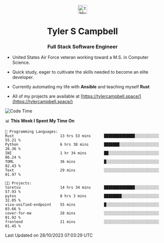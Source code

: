 <p align="center">
<a href="https://www.linkedin.com/in/t36campbell" target="blank"><img align="center" src="https://ik.imagekit.io/t36campbell/Portfolio/linkedin.png.original_m8bbGgPh6.png" alt="t36campbell" height="30" width="30" /></a>
</p>
<h1 align="center">Tyler S Campbell</h1>
<h3 align="center">Full Stack Software Engineer</h3>

* United States Air Force veteran working toward a M.S. in Computer Science.

* Quick study, eager to cultivate the skills needed to become an elite developer.

* Currently automating my life with **Ansible** and teaching myself **Rust**

* All of my projects are available at [https://tylercampbell.space/](https://tylercampbell.space/)

<!--START_SECTION:waka-->
![Code Time](http://img.shields.io/badge/Code%20Time-2%2C934%20hrs%2047%20mins-blue)

📊 **This Week I Spent My Time On** 

```text
💬 Programming Languages: 
Rust                     13 hrs 53 mins      ██████████████░░░░░░░░░░░   55.21 % 
Python                   6 hrs 38 mins       ███████░░░░░░░░░░░░░░░░░░   26.36 % 
INI                      1 hr 34 mins        ██░░░░░░░░░░░░░░░░░░░░░░░   06.24 % 
TOML                     36 mins             █░░░░░░░░░░░░░░░░░░░░░░░░   02.43 % 
Text                     29 mins             ░░░░░░░░░░░░░░░░░░░░░░░░░   01.97 % 

🐱‍💻 Projects: 
toretsu                  14 hrs 34 mins      ██████████████░░░░░░░░░░░   57.93 % 
pytos                    8 hrs 3 mins        ████████░░░░░░░░░░░░░░░░░   32.05 % 
visa-unified-endpoint    55 mins             █░░░░░░░░░░░░░░░░░░░░░░░░   03.66 % 
cover-for-me             28 mins             ░░░░░░░░░░░░░░░░░░░░░░░░░   01.92 % 
frontend                 21 mins             ░░░░░░░░░░░░░░░░░░░░░░░░░   01.45 % 
```


 Last Updated on 28/10/2023 07:03:29 UTC
<!--END_SECTION:waka-->
